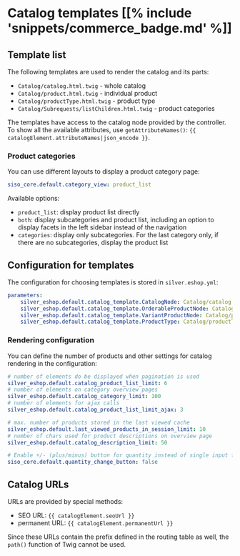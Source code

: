 # Catalog templates [[% include 'snippets/commerce_badge.md' %]]

## Template list

The following templates are used to render the catalog and its parts:

- `Catalog/catalog.html.twig` - whole catalog
- `Catalog/product.html.twig` - individual product
- `Catalog/productType.html.twig` - product type
- `Catalog/Subrequests/listChildren.html.twig` - product categories

The templates have access to the catalog node provided by the controller.
To show all the available attributes, use `getAttributeNames()`: `{{ catalogElement.attributeNames|json_encode }}`.

### Product categories

You can use different layouts to display a product category page:

``` yaml
siso_core.default.category_view: product_list
```

Available options: 

- `product_list`: display product list directly
- `both`: display subcategories and product list, including an option to display facets in the left sidebar instead of the navigation
- `categories`: display only subcategories. For the last category only, if there are no subcategories, display the product list

## Configuration for templates

The configuration for choosing templates is stored in `silver.eshop.yml`:

``` yaml
parameters:
    silver_eshop.default.catalog_template.CatalogNode: Catalog/catalog.html.twig
    silver_eshop.default.catalog_template.OrderableProductNode: Catalog/product.html.twig
    silver_eshop.default.catalog_template.VariantProductNode: Catalog/product_variants.html.twig
    silver_eshop.default.catalog_template.ProductType: Catalog/productType.html.twig
```

### Rendering configuration

You can define the number of products and other settings for catalog rendering in the configuration:

``` yaml
# number of elements do be displayed when pagination is used
silver_eshop.default.catalog_product_list_limit: 6
# number of elements on category overview pages
silver_eshop.default.catalog_category_limit: 100
# number of elements for ajax calls
silver_eshop.default.catalog_product_list_limit_ajax: 3

# max. number of products stored in the last viewed cache
silver_eshop.default.last_viewed_products_in_session_limit: 10
# number of chars used for product descriptions on overview page
silver_eshop.default.catalog_description_limit: 50

# Enable +/- (plus/minus) button for quantity instead of single input field.
siso_core.default.quantity_change_button: false
```

## Catalog URLs

URLs are provided by special methods:

- SEO URL: `{{ catalogElement.seoUrl }}`
- permanent URL: `{{ catalogElement.permanentUrl }}`

Since these URLs contain the prefix defined in the routing table as well, the `path()` function of Twig cannot be used.
